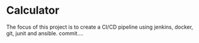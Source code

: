 # Calculator
The focus of this project is to create a CI/CD pipeline using jenkins, docker, git, junit and ansible. commit....
